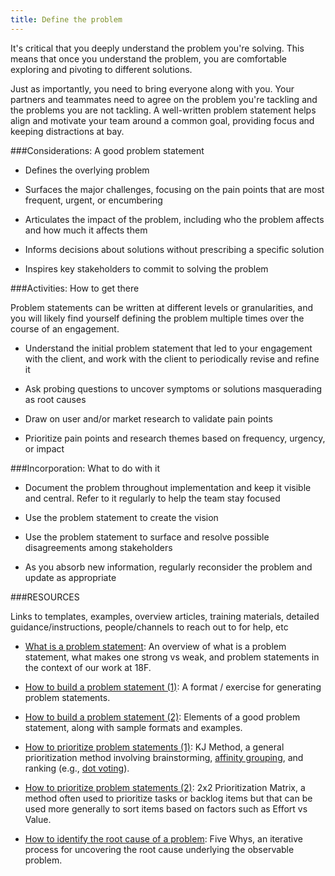 ```yaml
---
title: Define the problem
---
```


It's critical that you deeply understand the problem you're solving. This means that once you understand the problem, you are comfortable exploring and pivoting to different solutions. 

Just as importantly, you need to bring everyone along with you. Your partners and teammates need to agree on the problem you're tackling and the problems you are not tackling. A well-written problem statement helps align and motivate your team around a common goal, providing focus and keeping distractions at bay.

###Considerations: A good problem statement

-   Defines the overlying problem

-   Surfaces the major challenges, focusing on the pain points that are most frequent, urgent, or encumbering

-   Articulates the impact of the problem, including who the problem affects and how much it affects them

-   Informs decisions about solutions without prescribing a specific solution

-   Inspires key stakeholders to commit to solving the problem

###Activities: How to get there

Problem statements can be written at different levels or granularities, and you will likely find yourself defining the problem multiple times over the course of an engagement.

-   Understand the initial problem statement that led to your engagement with the client, and work with the client to periodically revise and refine it

-   Ask probing questions to uncover symptoms or solutions masquerading as root causes

-   Draw on user and/or market research to validate pain points

-   Prioritize pain points and research themes based on frequency, urgency, or impact

###Incorporation: What to do with it

-   Document the problem throughout implementation and keep it visible and central. Refer to it regularly to help the team stay focused

-   Use the problem statement to create the vision

-   Use the problem statement to surface and resolve possible disagreements among stakeholders

-   As you absorb new information, regularly reconsider the problem and update as appropriate

###RESOURCES 

Links to templates, examples, overview articles, training materials, detailed guidance/instructions, people/channels to reach out to for help, etc

-   [What is a problem statement](https://docs.google.com/presentation/d/1KDf3rppwlkZGzNsG-dn1CbkaYWlO8B1H2Is54646A4A/edit#slide=id.g1d7a840d6b_0_78): An overview of what is a problem statement, what makes one strong vs weak, and problem statements in the context of our work at 18F. 

-   [How to build a problem statement (1)](https://medium.com/eightshapes-llc/how-to-build-a-problem-statement-d1f21713720b): A format / exercise for generating problem statements.

-   [How to build a problem statement (2)](https://docs.google.com/document/d/1GjzpUHQZGWG8lEzg8ZAMqRG3tZhaw_V010OUnt9yKeI/edit#): Elements of a good problem statement, along with sample formats and examples.

-   [How to prioritize problem statements (1)](https://methods.18f.gov/discover/kj-method/): KJ Method, a general prioritization method involving brainstorming, [affinity grouping](https://methods.18f.gov/decide/affinity-mapping/), and ranking (e.g., [dot voting](https://methods.18f.gov/discover/dot-voting/)).

-   [How to prioritize problem statements (2)](https://www.mindtheproduct.com/enter-matrix-lean-prioritisation/): 2x2 Prioritization Matrix, a method often used to prioritize tasks or backlog items but that can be used more generally to sort items based on factors such as Effort vs Value.

-   [How to identify the root cause of a problem](https://methods.18f.gov/discover/five-whys/): Five Whys, an iterative process for uncovering the root cause underlying the observable problem.
